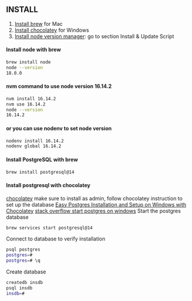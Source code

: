 ## INSTALL

1. [Install brew](https://brew.sh/) for Mac
2. [Install chocolatey](https://chocolatey.org/) for Windows
3. [Install node version manager](https://github.com/nvm-sh/nvm/blob/master/README.md): go to section Install & Update Script

#### Install node with brew

```sh
brew install node
node --version
18.0.0
```

#### nvm command to use node version 16.14.2

```sh
nvm install 16.14.2
nvm use 16.14.2
node --version
16.14.2
```

#### or you can use nodenv to set node version

```sh
nodenv install 16.14.2
nodenv global 16.14.2
```

#### Install PostgreSQL with brew

```sh
brew install postgresql@14
```

#### Install postgresql with chocolatey

[chocolatey](https://community.chocolatey.org/packages/postgresql) make sure to install as admin, follow chocolatey instruction to set up the database
[Easy Postgres Installation and Setup on Windows with Chocolatey](https://danabases.net/posts/2020-2-15-postgres-chocolatey/)
[stack overflow start postgres on windows](https://stackoverflow.com/questions/36629963/how-can-i-start-postgresql-on-windows)
Start the postgres database

```sh
brew services start postgresql@14
```

Connect to database to verify installation

```sh
psql postgres
postgres=#
postgres=# \q
```

Create database

```sh
createdb insdb
psql insdb
insdb=#
```
